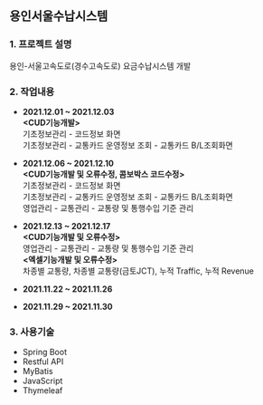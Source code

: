 ## 용인서울수납시스템
### 1. 프로젝트 설명
용인-서울고속도로(경수고속도로) 요금수납시스템 개발
### 2. 작업내용
 - **2021.12.01 ~ 2021.12.03**   
 **<CUD기능개발>**    
 기초정보관리 - 코드정보 화면   
 기초정보관리 - 교통카드 운영정보 조회 - 교통카드 B/L조회화면 
 - **2021.12.06 ~ 2021.12.10**   
 **<CUD기능개발 및 오류수정, 콤보박스 코드수정>**    
 기초정보관리 - 코드정보 화면   
 기초정보관리 - 교통카드 운영정보 조회 - 교통카드 B/L조회화면   
 영업관리 - 교통관리 - 교통량 및 통행수입 기준 관리   
 - **2021.12.13 ~ 2021.12.17**   
**<CUD기능개발 및 오류수정>**   
영업관리 - 교통관리 - 교통량 및 통행수입 기준 관리   
**<엑셀기능개발 및 오류수정>**   
차종별 교통량, 차종별 교통량(금토JCT), 누적 Traffic, 누적 Revenue
 - **2021.11.22 ~ 2021.11.26**  

 - **2021.11.29 ~ 2021.11.30**   


### 3. 사용기술   
 - Spring Boot
 - Restful API
 - MyBatis
 - JavaScript
 - Thymeleaf
